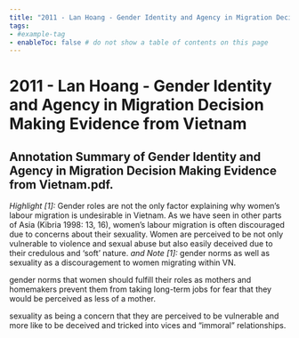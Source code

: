 ```yaml
---
title: "2011 - Lan Hoang - Gender Identity and Agency in Migration Decision Making Evidence from Vietnam"
tags: 
- #example-tag  
- enableToc: false # do not show a table of contents on this page
---
```


# 2011 - Lan Hoang - Gender Identity and Agency in Migration Decision Making Evidence from Vietnam

## Annotation Summary of Gender Identity and Agency in Migration Decision Making Evidence from Vietnam.pdf.
 *Highlight [1]:* Gender roles are not the only factor explaining why women’s labour migration is undesirable in Vietnam. As we have seen in other parts of Asia (Kibria 1998: 13, 16), women’s labour migration is often discouraged due to concerns about their sexuality. Women are perceived to be not only vulnerable to violence and sexual abuse but also easily deceived due to their credulous and ‘soft’ nature.
 *and Note [1]:* gender norms as well as sexuality as a discouragement to women migrating within VN. 

gender norms that women should fulfill their roles as mothers and homemakers prevent them from taking long-term jobs for fear that they would be perceived as less of a mother. 

sexuality as being a concern that they are perceived to be vulnerable and more like to be deceived and tricked into vices and “immoral” relationships.

